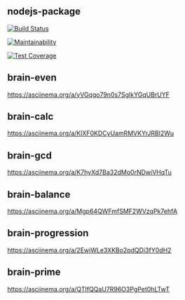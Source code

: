 ## nodejs-package

[![Build Status](https://travis-ci.org/solar05/Brain-games.svg?branch=master)](https://travis-ci.org/solar05/Brain-games)

[![Maintainability](https://api.codeclimate.com/v1/badges/819a4f988cbc45c2a230/maintainability)](https://codeclimate.com/github/solar05/Brain-games/maintainability)

[![Test Coverage](https://api.codeclimate.com/v1/badges/819a4f988cbc45c2a230/test_coverage)](https://codeclimate.com/github/solar05/Brain-games/test_coverage)


## brain-even
https://asciinema.org/a/yVGqqo79n0s7SgIkYGqUBrUYF

## brain-calc
https://asciinema.org/a/KlXF0KDCyUamRMVKYrJRBl2Wu

## brain-gcd
https://asciinema.org/a/K7hyXd7Ba32dMo0rNDwiVHqTu

## brain-balance
https://asciinema.org/a/Mgp64QWFmfSMF2WVzqPk7ehfA

## brain-progression
https://asciinema.org/a/2EwjWLe3XKBo2pdQDi3fY0dH2

## brain-prime
https://asciinema.org/a/QTIfQQaU7R96O3PgPet0hLTwT
